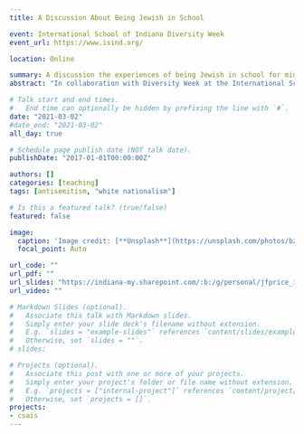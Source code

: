 ```yaml
---
title: A Discussion About Being Jewish in School

event: International School of Indiana Diversity Week
event_url: https://www.isind.org/

location: Online

summary: A discussion the experiences of being Jewish in school for middle schoolers.
abstract: "In collaboration with Diversity Week at the International School of Indiana, ."

# Talk start and end times.
#   End time can optionally be hidden by prefixing the line with `#`.
date: "2021-03-02"
#date_end: "2021-03-02"
all_day: true

# Schedule page publish date (NOT talk date).
publishDate: "2017-01-01T00:00:00Z"

authors: []
categories: [teaching]
tags: [antisemitism, "white nationalism"]

# Is this a featured talk? (true/false)
featured: false

image:
  caption: 'Image credit: [**Unsplash**](https://unsplash.com/photos/bzdhc5b3Bxs)'
  focal_point: Auto

url_code: ""
url_pdf: ""
url_slides: "https://indiana-my.sharepoint.com/:b:/g/personal/jfprice_iu_edu/EWsRcdI10bdFnFK2Uc8ZUfQBaKH17OAunHm4yMktIj8OEQ?e=97bDr4"
url_video: ""

# Markdown Slides (optional).
#   Associate this talk with Markdown slides.
#   Simply enter your slide deck's filename without extension.
#   E.g. `slides = "example-slides"` references `content/slides/example-slides.md`.
#   Otherwise, set `slides = ""`.
# slides:

# Projects (optional).
#   Associate this post with one or more of your projects.
#   Simply enter your project's folder or file name without extension.
#   E.g. `projects = ["internal-project"]` references `content/project/deep-learning/index.md`.
#   Otherwise, set `projects = []`.
projects:
- csais
---
```

